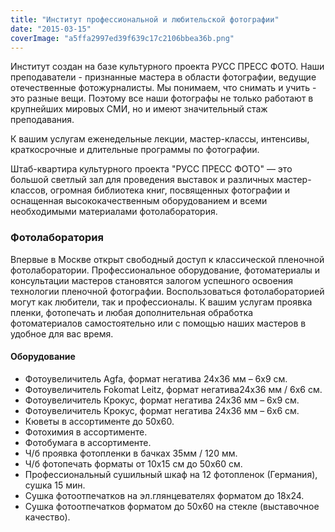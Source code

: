 ```yaml
---
title: "Институт профессиональной и любительской фотографии"
date: "2015-03-15"
coverImage: "a5ffa2997ed39f639c17c2106bbea36b.png"
---
```


Институт создан на базе культурного проекта РУСС ПРЕСС ФОТО. Наши преподаватели - признанные мастера в области фотографии, ведущие отечественные фотожурналисты. Мы понимаем, что снимать и учить - это разные вещи. Поэтому все наши фотографы не только работают в крупнейших мировых СМИ, но и имеют значительный стаж преподавания.

К вашим услугам еженедельные лекции, мастер-классы, интенсивы, краткосрочные и длительные программы по фотографии.

Штаб-квартира культурного проекта "РУСС ПРЕСС ФОТО" — это большой светлый зал для проведения выставок и различных мастер-классов, огромная библиотека книг, посвященных фотографии и оснащенная высококачественным оборудованием и всеми необходимыми материалами фотолаборатория.

### Фотолаборатория

Впервые в Москве открыт свободный доступ к классической пленочной фотолаборатории. Профессиональное оборудование, фотоматериалы и консультации мастеров становятся залогом успешного освоения технологии пленочной фотографии. Воспользоваться фотолабораторией могут как любители, так и профессионалы. К вашим услугам проявка пленки, фотопечать и любая дополнительная обработка фотоматериалов самостоятельно или с помощью наших мастеров в удобное для вас время.

#### Оборудование

- Фотоувеличитель Agfa, формат негатива 24х36 мм – 6х9 см.
- Фотоувеличитель Fokomat Leitz, формат негатива24х36 мм / 6х6 см.
- Фотоувеличитель Крокус, формат негатива 24х36 мм – 6х9 см.
- Фотоувеличитель Крокус, формат негатива 24х36 мм – 6х6 см.
- Кюветы в ассортименте до 50х60.
- Фотохимия в ассортименте.
- Фотобумага в ассортименте.
- Ч/б проявка фотопленки в бачках 35мм / 120 мм.
- Ч/б фотопечать форматы от 10х15 см до 50х60 см.
- Профессиональный сушильный шкаф на 12 фотопленок (Германия), сушка 15 мин.
- Сушка фотоотпечатков на эл.глянцевателях форматом до 18х24.
- Сушка фотоотпечатков форматом до 50х60 на стекле (выставочное качество).
